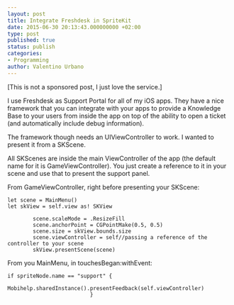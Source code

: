 ```yaml
---
layout: post
title: Integrate Freshdesk in SpriteKit
date: 2015-06-30 20:13:43.000000000 +02:00
type: post
published: true
status: publish
categories:
- Programming
author: Valentino Urbano 
---
```


[This is not a sponsored post, I just love the service.]

I use Freshdesk as Support Portal for all of my iOS apps. They have a nice framework that you can integrate with your apps to provide a Knowledge Base to your users from inside the app on top of the ability to open a ticket (and automatically include debug information).

The framework though needs an UIViewController to work. I wanted to present it from a SKScene.

All SKScenes are inside the main ViewController of the app (the default name for it is GameViewController). You just create a reference to it in your scene and use that to present the support panel.

From GameViewController, right before presenting your SKScene:

    
    let scene = MainMenu()
    let skView = self.view as! SKView
    
            scene.scaleMode = .ResizeFill
            scene.anchorPoint = CGPointMake(0.5, 0.5)
            scene.size = skView.bounds.size
            scene.viewController = self//passing a reference of the controller to your scene
            skView.presentScene(scene)
    

From you MainMenu, in touchesBegan:withEvent:

    
    if spriteNode.name == "support" {
                                  Mobihelp.sharedInstance().presentFeedback(self.viewController)
                              }